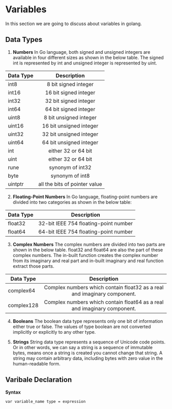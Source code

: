 # Variables
In this section we are going to discuss about variables in golang.

## Data Types

1. **Numbers**
In Go language, both signed and unsigned integers are available in four different sizes as shown in the below table. The signed int is represented by int and unsigned integer is represented by uint.

| Data Type         | Description                |
| ------------------|:---------------------------------------:|
| int8              | 8 bit signed integer       |
| int16             | 16 bit signed integer      |
| int32             | 32 bit signed integer      |
| int64             | 64 bit signed integer      |
| uint8             | 8 bit unsigned integer     |
| uint16            | 16 bit unsigned integer    |
| uint32            | 32 bit unsigned integer    |
| uint64            | 64 bit unsigned integer    |
| int               | either 32 or 64 bit        |
| uint              | either 32 or 64 bit        |
| rune              | synonym of int32           |
| byte              | synonym of int8            |
| uintptr           | all the bits of pointer value  |

2. **Floating-Point Numbers**
 In Go language, floating-point numbers are divided into two categories as shown in the below table:

| Data Type         | Description                |
| ------------------|:---------------------------------------:|
| float32              | 32-bit IEEE 754 floating-point number     |
| float64             | 64-bit IEEE 754 floating-point number   |


3. **Complex Numbers**
The complex numbers are divided into two parts are shown in the below table. float32 and float64 are also the part of these complex numbers. The in-built function creates the complex number from its imaginary and real part and in-built imaginary and real function extract those parts.

| Data Type         | Description                |
| ------------------|:---------------------------------------:|
| complex64              | Complex numbers which contain float32 as a real and imaginary component.     |
| complex128             | Complex numbers which contain float64 as a real and imaginary component.   |

4. **Booleans**
The boolean data type represents only one bit of information either true or false. The values of type boolean are not converted implicitly or explicitly to any other type.

5. **Strings**
String data type represents a sequence of Unicode code points. Or in other words, we can say a string is a sequence of immutable bytes, means once a string is created you cannot change that string. A string may contain arbitrary data, including bytes with zero value in the human-readable form.

## Varibale Declaration
**Syntax**
```
var variable_name type = expression
```